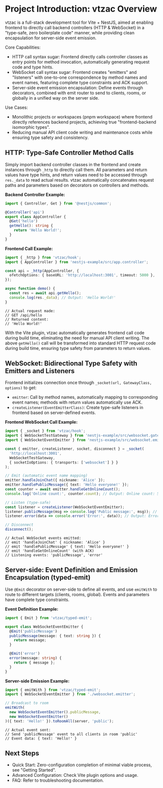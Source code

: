 # Project Introduction: vtzac Overview

vtzac is a full-stack development tool for Vite + NestJS, aimed at enabling frontend to directly call backend controllers (HTTP & WebSocket) in a "type-safe, zero boilerplate code" manner, while providing clean encapsulation for server-side event emission.

Core Capabilities:

- HTTP call syntax sugar: Frontend directly calls controller classes as entry points for method invocation, automatically generating request code and type hints.
- WebSocket call syntax sugar: Frontend creates "emitters" and "listeners" with one-to-one correspondence by method names and event names, featuring complete type constraints and ACK support.
- Server-side event emission encapsulation: Define events through decorators, combined with emit router to send to clients, rooms, or globally in a unified way on the server side.

Use Cases:

- Monolithic projects or workspaces (pnpm workspace) where frontend directly references backend projects, achieving true "frontend-backend isomorphic types".
- Reducing manual API client code writing and maintenance costs while ensuring type safety and consistency.

## HTTP: Type-Safe Controller Method Calls

Simply import backend controller classes in the frontend and create instances through `_http` to directly call them. All parameters and return values have type hints, and return values need to be accessed through `res._data` to read actual results. vtzac automatically concatenates request paths and parameters based on decorators on controllers and methods.

**Backend Controller Example:**

```ts
import { Controller, Get } from '@nestjs/common';

@Controller('api')
export class AppController {
  @Get('hello')
  getHello(): string {
    return 'Hello World!';
  }
}
```

**Frontend Call Example:**

```ts
import { _http } from 'vtzac/hook';
import { AppController } from 'nestjs-example/src/app.controller';

const api = _http(AppController, {
  ofetchOptions: { baseURL: 'http://localhost:3001', timeout: 5000 },
});

async function demo() {
  const res = await api.getHello();
  console.log(res._data); // Output: 'Hello World!'
}
```

```
// Actual request made:
// GET /api/hello
// Returned content:
// 'Hello World!'
```

With the Vite plugin, vtzac automatically generates frontend call code during build time, eliminating the need for manual API client writing. The above `getHello()` call will be transformed into standard HTTP request code during build time, ensuring type safety from parameters to return values.

## WebSocket: Bidirectional Type Safety with Emitters and Listeners

Frontend initializes connection once through `_socket(url, GatewayClass, options)` to get:

- `emitter`: Call by method names, automatically mapping to corresponding event names; methods with return values automatically use ACK.
- `createListener(EventEmitterClass)`: Create type-safe listeners in frontend based on server-defined events.

**Frontend WebSocket Call Example:**

```ts
import { _socket } from 'vtzac/hook';
import { WebSocketTestGateway } from 'nestjs-example/src/websocket.gateway';
import { WebSocketEventEmitter } from 'nestjs-example/src/websocket.emitter';

const { emitter, createListener, socket, disconnect } = _socket(
  'http://localhost:3001',
  WebSocketTestGateway,
  { socketIoOptions: { transports: ['websocket'] } }
);

// Emit (automatic event name mapping)
emitter.handleJoinChat({ nickname: 'Alice' });
emitter.handlePublicMessage({ text: 'Hello everyone!' });
const counter = await emitter.handleGetOnlineCount();
console.log('Online count:', counter.count); // Output: Online count: 5

// Listen (type-safe)
const listener = createListener(WebSocketEventEmitter);
listener.publicMessage(msg => console.log('Public message:', msg)); // Output: Public message: { text: 'Hello everyone!' }
listener.error(data => console.error('Error:', data)); // Output: Error: { message: 'Connection failed' }

// Disconnect
disconnect();
```

```
// Actual WebSocket events emitted:
// emit 'handleJoinChat' { nickname: 'Alice' }
// emit 'handlePublicMessage' { text: 'Hello everyone!' }
// emit 'handleGetOnlineCount' (with ACK)
// Listening events: 'publicMessage', 'error'
```

## Server-side: Event Definition and Emission Encapsulation (typed-emit)

Use `@Emit` decorator on server-side to define all events, and use `emitWith` to route to different targets (clients, rooms, global). Events and parameters have complete type constraints.

**Event Definition Example:**

```ts
import { Emit } from 'vtzac/typed-emit';

export class WebSocketEventEmitter {
  @Emit('publicMessage')
  publicMessage(message: { text: string }) {
    return message;
  }

  @Emit('error')
  error(message: string) {
    return { message };
  }
}
```

**Server-side Emission Example:**

```ts
import { emitWith } from 'vtzac/typed-emit';
import { WebSocketEventEmitter } from './websocket.emitter';

// Broadcast to room
emitWith(
  new WebSocketEventEmitter().publicMessage,
  new WebSocketEventEmitter()
)({ text: 'Hello!' }).toRoomAll(server, 'public');
```

```
// Actual event sent:
// Send 'publicMessage' event to all clients in room 'public'
// Event data: { text: 'Hello!' }
```

## Next Steps

- Quick Start: Zero-configuration completion of minimal viable process, see "Getting Started".
- Advanced Configuration: Check Vite plugin options and usage.
- FAQ: Refer to troubleshooting documentation.
